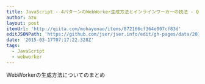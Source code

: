 ```yaml
---
title: JavaScript - 4パターンのWebWorker生成方法とインラインワーカーの技法 - Qiita
author: azu
layout: post
itemUrl: 'http://qiita.com/mohayonao/items/872166cf364e007cf83d'
editJSONPath: 'https://github.com/jser/jser.info/edit/gh-pages/data/2015/03/index.json'
date: '2015-03-17T07:17:22.328Z'
tags:
  - JavaScript
  - webworker
---
```

WebWorkerの生成方法についてのまとめ
